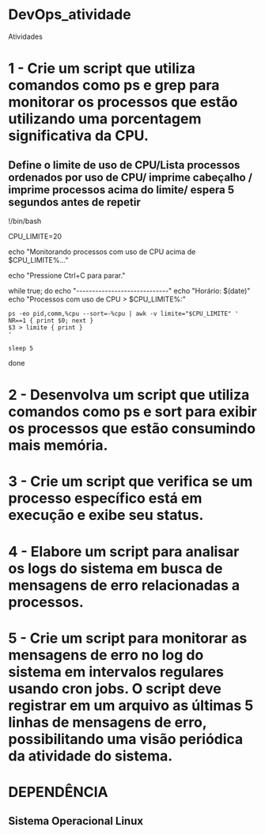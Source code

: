 # DevOps_atividade
Atividades

# 1 - Crie um script que utiliza comandos como ps e grep para monitorar os processos que estão utilizando uma porcentagem significativa da CPU.

## Define o limite de uso de CPU/Lista processos ordenados por uso de CPU/ imprime cabeçalho / imprime processos acima do limite/ espera 5 segundos antes de repetir

<div>
!/bin/bash

CPU_LIMITE=20

<p>echo "Monitorando processos com uso de CPU acima de $CPU_LIMITE%..."
<p>echo "Pressione Ctrl+C para parar."

while true; do
    echo "-----------------------------"
    echo "Horário: $(date)"
    echo "Processos com uso de CPU > $CPU_LIMITE%:"
    
   
    ps -eo pid,comm,%cpu --sort=-%cpu | awk -v limite="$CPU_LIMITE" '
    NR==1 { print $0; next }  
    $3 > limite { print }     
    '

    sleep 5 
done
</div>

# 2 - Desenvolva um script que utiliza comandos como ps e sort para exibir os processos que estão consumindo mais memória.
# 3 - Crie um script que verifica se um processo específico está em execução e exibe seu status.
# 4 - Elabore um script para analisar os logs do sistema em busca de mensagens de erro relacionadas a processos.
# 5 - Crie um script para monitorar as mensagens de erro no log do sistema em intervalos regulares usando cron jobs. O script deve registrar em um arquivo as últimas 5 linhas de mensagens de erro, possibilitando uma visão periódica da atividade do sistema.


# DEPENDÊNCIA
## Sistema Operacional Linux
